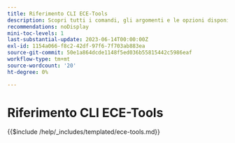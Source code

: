 ```yaml
---
title: Riferimento CLI ECE-Tools
description: Scopri tutti i comandi, gli argomenti e le opzioni disponibili per lo strumento della riga di comando Adobe Commerce ECE-Tools.
recommendations: noDisplay
mini-toc-levels: 1
last-substantial-update: 2023-06-14T00:00:00Z
exl-id: 1154a066-f8c2-42df-97f6-7f703ab883ea
source-git-commit: 50e1a864dcde1148f5ed036b55815442c5986eaf
workflow-type: tm+mt
source-wordcount: '20'
ht-degree: 0%

---
```


# Riferimento CLI ECE-Tools

{{$include /help/_includes/templated/ece-tools.md}}

<!-- Last updated from includes: 2025-10-09 12:33:40 -->

